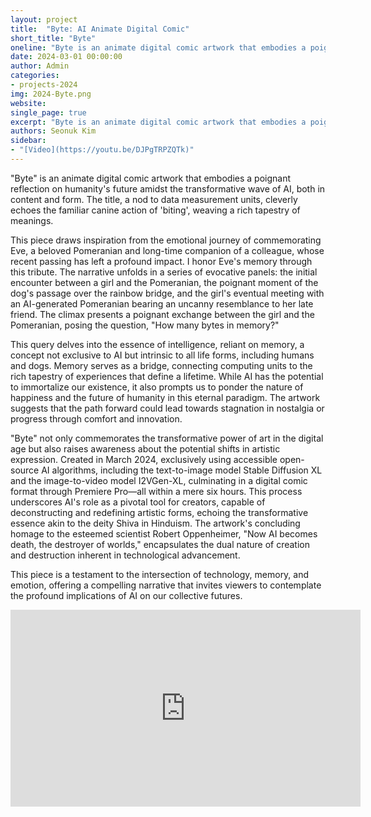 ```yaml
---
layout: project
title:  "Byte: AI Animate Digital Comic"
short_title: "Byte"
oneline: "Byte is an animate digital comic artwork that embodies a poignant reflection on humanity’s future amidst the transformative wave of AI, both in content and form"
date: 2024-03-01 00:00:00
author: Admin
categories:
- projects-2024
img: 2024-Byte.png
website: 
single_page: true
excerpt: "Byte is an animate digital comic artwork that embodies a poignant reflection on humanity's future amidst the transformative wave of AI, both in content and form. The title, a nod to data measurement units, cleverly echoes the familiar canine action of 'biting', weaving a rich tapestry of meanings."
authors: Seonuk Kim
sidebar:
- "[Video](https://youtu.be/DJPgTRPZQTk)"
---
```


"Byte" is an animate digital comic artwork that embodies a poignant reflection on humanity's future amidst the transformative wave of AI, both in content and form. The title, a nod to data measurement units, cleverly echoes the familiar canine action of 'biting', weaving a rich tapestry of meanings.

This piece draws inspiration from the emotional journey of commemorating Eve, a beloved Pomeranian and long-time companion of a colleague, whose recent passing has left a profound impact. I honor Eve's memory through this tribute. The narrative unfolds in a series of evocative panels: the initial encounter between a girl and the Pomeranian, the poignant moment of the dog's passage over the rainbow bridge, and the girl's eventual meeting with an AI-generated Pomeranian bearing an uncanny resemblance to her late friend. The climax presents a poignant exchange between the girl and the Pomeranian, posing the question, "How many bytes in memory?"

This query delves into the essence of intelligence, reliant on memory, a concept not exclusive to AI but intrinsic to all life forms, including humans and dogs. Memory serves as a bridge, connecting computing units to the rich tapestry of experiences that define a lifetime. While AI has the potential to immortalize our existence, it also prompts us to ponder the nature of happiness and the future of humanity in this eternal paradigm. The artwork suggests that the path forward could lead towards stagnation in nostalgia or progress through comfort and innovation.

"Byte" not only commemorates the transformative power of art in the digital age but also raises awareness about the potential shifts in artistic expression. Created in March 2024, exclusively using accessible open-source AI algorithms, including the text-to-image model Stable Diffusion XL and the image-to-video model I2VGen-XL, culminating in a digital comic format through Premiere Pro—all within a mere six hours. This process underscores AI's role as a pivotal tool for creators, capable of deconstructing and redefining artistic forms, echoing the transformative essence akin to the deity Shiva in Hinduism. The artwork's concluding homage to the esteemed scientist Robert Oppenheimer, "Now AI becomes death, the destroyer of worlds," encapsulates the dual nature of creation and destruction inherent in technological advancement.

This piece is a testament to the intersection of technology, memory, and emotion, offering a compelling narrative that invites viewers to contemplate the profound implications of AI on our collective futures.

<iframe width="560" height="315" src="https://www.youtube-nocookie.com/embed/DJPgTRPZQTk?rel=0" frameborder="0" allow="autoplay; encrypted-media" allowfullscreen></iframe>
